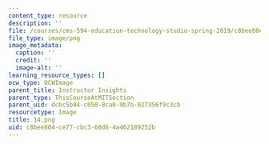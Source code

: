 ```yaml
---
content_type: resource
description: ''
file: /courses/cms-594-education-technology-studio-spring-2019/c8bee804ce77cbc360d64a462189252b_14.png
file_type: image/png
image_metadata:
  caption: ''
  credit: ''
  image-alt: ''
learning_resource_types: []
ocw_type: OCWImage
parent_title: Instructor Insights
parent_type: ThisCourseAtMITSection
parent_uid: dcbc5b94-c050-8ca0-9b7b-027356f9c3cb
resourcetype: Image
title: 14.png
uid: c8bee804-ce77-cbc3-60d6-4a462189252b
---
```

